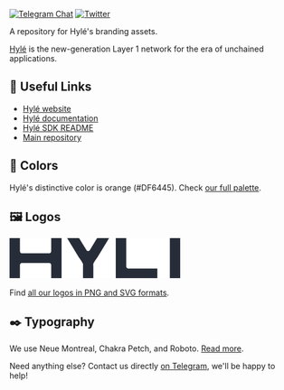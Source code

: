 [![Telegram Chat][tg-badge]][tg-url]
[![Twitter][twitter-badge]][twitter-url]

A repository for Hylé's branding assets.

[Hylé](https://hyle.eu) is the new-generation Layer 1 network for the era of unchained applications.

## 📎 Useful Links

- [Hylé website](https://hyle.eu)
- [Hylé documentation](https://docs.hyle.eu/)
- [Hylé SDK README](https://github.com/Hyle-org/hyle/tree/main/crates/contract-sdk)
- [Main repository](https://github.com/Hyle-org/hyle)

## 🎨 Colors

Hylé's distinctive color is orange (#DF6445). Check [our full palette](./Colors/colors.md).

## 🖼️ Logos

<img src="Logos/Logo/HYLI_WORDMARK_CHARCOAL.png" width="60%">

Find [all our logos in PNG and SVG formats](./Logos/logos.md).

## ✒️ Typography

We use Neue Montreal, Chakra Petch, and Roboto. [Read more](./Typography/typography.md).

Need anything else? Contact us directly [on Telegram](https://t.me/hyle_org), we'll be happy to help!

[twitter-badge]: https://img.shields.io/twitter/follow/hyle_org  
[twitter-url]: https://x.com/hyle_org  
[tg-badge]: https://img.shields.io/endpoint?url=https%3A%2F%2Ftg.sumanjay.workers.dev%2Fhyle_org%2F&logo=telegram&label=chat&color=neon
[tg-url]: https://t.me/hyle_org
